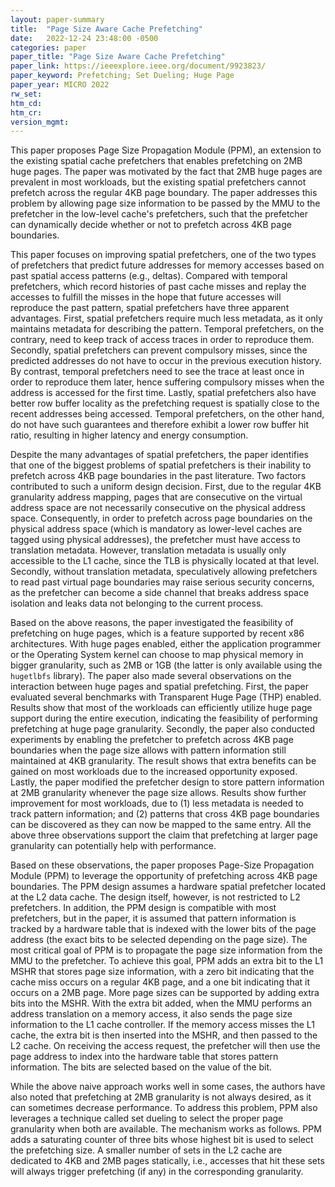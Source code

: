 ```yaml
---
layout: paper-summary
title:  "Page Size Aware Cache Prefetching"
date:   2022-12-24 23:48:00 -0500
categories: paper
paper_title: "Page Size Aware Cache Prefetching"
paper_link: https://ieeexplore.ieee.org/document/9923823/
paper_keyword: Prefetching; Set Dueling; Huge Page
paper_year: MICRO 2022
rw_set:
htm_cd:
htm_cr:
version_mgmt:
---
```


This paper proposes Page Size Propagation Module (PPM), an extension to the existing spatial cache prefetchers that
enables prefetching on 2MB huge pages. The paper was motivated by the fact that 2MB huge pages are prevalent in 
most workloads, but the existing spatial prefetchers cannot prefetch across the regular 4KB page boundary.
The paper addresses this problem by allowing page size information to be passed by the MMU to the prefetcher in the 
low-level cache's prefetchers, such that the prefetcher can dynamically decide whether or not to prefetch across
4KB page boundaries. 

This paper focuses on improving spatial prefetchers, one of the two types of prefetchers that predict future
addresses for memory accesses based on past spatial access patterns (e.g., deltas). Compared with temporal 
prefetchers, which record histories 
of past cache misses and replay the accesses to fulfill the misses in the hope that future accesses will reproduce
the past pattern, spatial prefetchers have three apparent advantages.
First, spatial prefetchers require much less metadata, as it only maintains metadata for describing the pattern.
Temporal prefetchers, on the contrary, need to keep track of access traces in order to reproduce them.
Secondly, spatial prefetchers can prevent compulsory misses, since the predicted addresses do not have to occur 
in the previous execution history. By contrast, temporal prefetchers need to see the trace at least once in order to
reproduce them later, hence suffering compulsory misses when the address is accessed for the first time.
Lastly, spatial prefetchers also have better row buffer locality as the prefetching request is spatially 
close to the recent addresses being accessed. Temporal prefetchers, on the other hand, do not have such guarantees
and therefore exhibit a lower row buffer hit ratio, resulting in higher latency and energy consumption.

Despite the many advantages of spatial prefetchers, the paper identifies that one of the biggest problems of spatial 
prefetchers is their inability to prefetch across 4KB page boundaries in the past literature. Two factors contributed 
to such a uniform design decision. First, due to the regular 4KB granularity address mapping, pages that are consecutive
on the virtual address space are not necessarily consecutive on the physical address space. Consequently, in order to
prefetch across page boundaries on the physical address space (which is mandatory as lower-level caches are tagged
using physical addresses), the prefetcher must have access to translation metadata. However, translation metadata is 
usually only accessible to the L1 cache, since the TLB is physically located at that level.
Secondly, without translation metadata, speculatively allowing prefetchers to read past virtual page boundaries may
raise serious security concerns, as the prefetcher can become a side channel that breaks address space isolation
and leaks data not belonging to the current process.

Based on the above reasons, the paper investigated the feasibility of prefetching on huge pages, which is a 
feature supported by recent x86 architectures. With huge pages enabled, either the application programmer or the 
Operating System kernel can choose to map physical memory in bigger granularity, such as 2MB or 1GB (the latter
is only available using the `hugetlbfs` library). The paper also made several observations on the interaction
between huge pages and spatial prefetching. First, the paper evaluated several benchmarks with Transparent Huge 
Page (THP) enabled. Results show that most of the workloads can efficiently utilize huge page support during 
the entire execution, indicating the feasibility of performing prefetching at huge page granularity.
Secondly, the paper also conducted experiments by enabling the prefetcher to prefetch across 4KB page boundaries
when the page size allows with pattern information still maintained at 4KB granularity. The result shows that 
extra benefits can be gained on most workloads due to the increased opportunity exposed.
Lastly, the paper modified the prefetcher design to store pattern information at 2MB granularity whenever the page 
size allows. Results show further improvement for most workloads, due to (1) less metadata is needed 
to track pattern information; and (2) patterns that cross 4KB page boundaries can be discovered as they can now be
mapped to the same entry.
All the above three observations support the claim that prefetching at larger page granularity can potentially help
with performance.

Based on these observations, the paper proposes Page-Size Propagation Module (PPM) to leverage the opportunity of 
prefetching across 4KB page boundaries. The PPM design assumes a hardware spatial prefetcher located at the L2
data cache. The design itself, however, is not restricted to L2 prefetchers. In addition, the PPM design is compatible
with most prefetchers, but in the paper, it is assumed that pattern information is tracked by a hardware table 
that is indexed with the lower bits of the page address (the exact bits to be selected depending on the page size). 
The most critical goal of PPM is to propagate the page size information from the MMU to the prefetcher. To achieve this 
goal, PPM adds an extra bit to the L1 MSHR that stores page size information, with a zero bit indicating that the 
cache miss occurs on a regular 4KB page, and a one bit indicating that it occurs on a 2MB page. More page sizes 
can be supported by adding extra bits into the MSHR. With the extra bit added, when the MMU performs an address 
translation on a memory access, it also sends the page size information to the L1 cache controller. 
If the memory access misses the L1 cache, the extra bit is then inserted into the MSHR, and then passed to the L2
cache. On receiving the access request, the prefetcher will then use the page address to index into the hardware 
table that stores pattern information. The bits are selected based on the value of the bit.

While the above naive approach works well in some cases, the authors have also noted that prefetching at 2MB 
granularity is not always desired, as it can sometimes decrease performance. To address this problem, PPM also
leverages a technique called set dueling to select the proper page granularity when both are available.
The mechanism works as follows. PPM adds a saturating counter of three bits whose highest bit is used to select
the prefetching size. A smaller number of sets in the L2 cache are dedicated to 4KB and 2MB pages statically, i.e.,
accesses that hit these sets will always trigger prefetching (if any) in the corresponding granularity.
